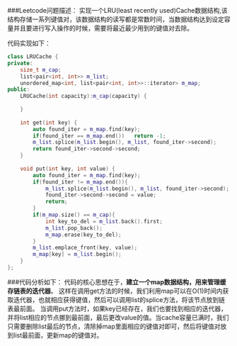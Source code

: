 ###Leetcode问题描述：
实现一个LRU(least recently used)Cache数据结构,该结构存储一系列键值对，该数据结构的读写都是常数时间，当数据结构达到设定容量并且要进行写入操作的时候，需要将最近最少用到的键值对去除。

代码实现如下：
```c++
class LRUCache {
private:
    size_t m_cap;
    list<pair<int, int>> m_list;
    unordered_map<int, list<pair<int, int>>::iterator> m_map;
public:
    LRUCache(int capacity):m_cap(capacity) {
        
    }
    
    int get(int key) {
        auto found_iter = m_map.find(key);
        if(found_iter == m_map.end())   return -1;
        m_list.splice(m_list.begin(), m_list, found_iter->second);
        return found_iter->second->second;
    }
    
    void put(int key, int value) {
        auto found_iter = m_map.find(key);
        if(found_iter != m_map.end()){
            m_list.splice(m_list.begin(), m_list, found_iter->second);
            found_iter->second->second = value;
            return;
        }
        if(m_map.size() == m_cap){
            int key_to_del = m_list.back().first;
            m_list.pop_back();
            m_map.erase(key_to_del);
        }
        m_list.emplace_front(key, value);
        m_map[key] = m_list.begin();
    }
};
```

###代码分析如下：
代码的核心思想在于，**建立一个map数据结构，用来管理缓存链表的迭代器**。
这样在调用get方法的时候，我们利用map可以在O(1)时间内获取迭代器，也就相应获得键值，然后可以调用list的splice方法，将该节点放到链表最前面。
当调用put方法时，如果key已经存在，我们也要找到相应的迭代器，并将list相应的节点挪到最前面，最后更改value的值。当cache容量已满时，我们只需要删除list最后的节点，清除掉map里面相应的键值对即可，然后将键值对放到list最前面，更新map的键值对。